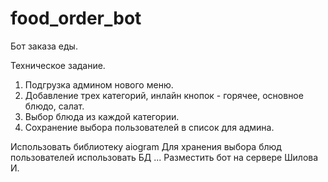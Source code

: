 # food_order_bot
Бот заказа еды.

Техническое задание.
1. Подгрузка админом нового меню.
2. Добавление трех категорий, инлайн кнопок - горячее, основное блюдо, салат.
3. Выбор блюда из каждой категории.
4. Сохранение выбора пользователей в список для админа.

Использовать библиотеку aiogram
Для хранения выбора блюд пользователей использовать БД ...
Разместить бот на сервере Шилова И.
